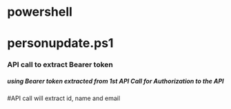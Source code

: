 # powershell
# personupdate.ps1 
  ### API call to extract Bearer token
  ##### using  Bearer token extracted from 1st API Call for Authorization to the API

  #API call will extract id, name and email 

